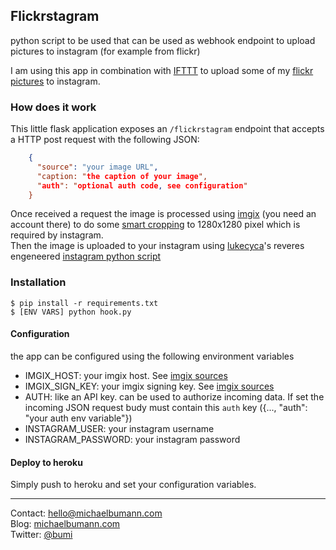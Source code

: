 ## Flickrstagram

python script to be used that can be used as webhook endpoint to upload pictures to instagram (for example from flickr) 

I am using this app in combination with [IFTTT](http://ifttt.com) to upload some of my [flickr pictures](http://flickr.com/bumi) to instagram.

### How does it work

This little flask application exposes an `/flickrstagram` endpoint that accepts a HTTP post request with the following JSON: 

```json
    {
      "source": "your image URL",
      "caption: "the caption of your image",
      "auth": "optional auth code, see configuration"
    }
```

Once received a request the image is processed using [imgix](https://imgix.com/) (you need an account there) to do some [smart cropping](https://docs.imgix.com/apis/url/size/crop) to 1280x1280 pixel which is required by instagram.   
Then the image is uploaded to your instagram using [lukecyca](http://github.com/lukecyca)'s reveres engeneered [instagram python script](https://github.com/lukecyca/python-instagram-upload)

### Installation

    $ pip install -r requirements.txt
    $ [ENV VARS] python hook.py

#### Configuration

the app can be configured using the following environment variables

* IMGIX_HOST: your imgix host. See [imgix sources](https://webapp.imgix.com/sources)
* IMGIX_SIGN_KEY: your imgix signing key. See [imgix sources](https://webapp.imgix.com/sources)
* AUTH: like an API key. can be used to authorize incoming data. If set the incoming JSON request budy must contain this `auth` key ({..., "auth": "your auth env variable"})
* INSTAGRAM_USER: your instagram username
* INSTAGRAM_PASSWORD: your instagram password

#### Deploy to heroku

Simply push to heroku and set your configuration variables. 

-----

Contact: hello@michaelbumann.com   
Blog: [michaelbumann.com](http://michaelbumann.com)  
Twitter: [@bumi](http://twitter.com/bumi)  

